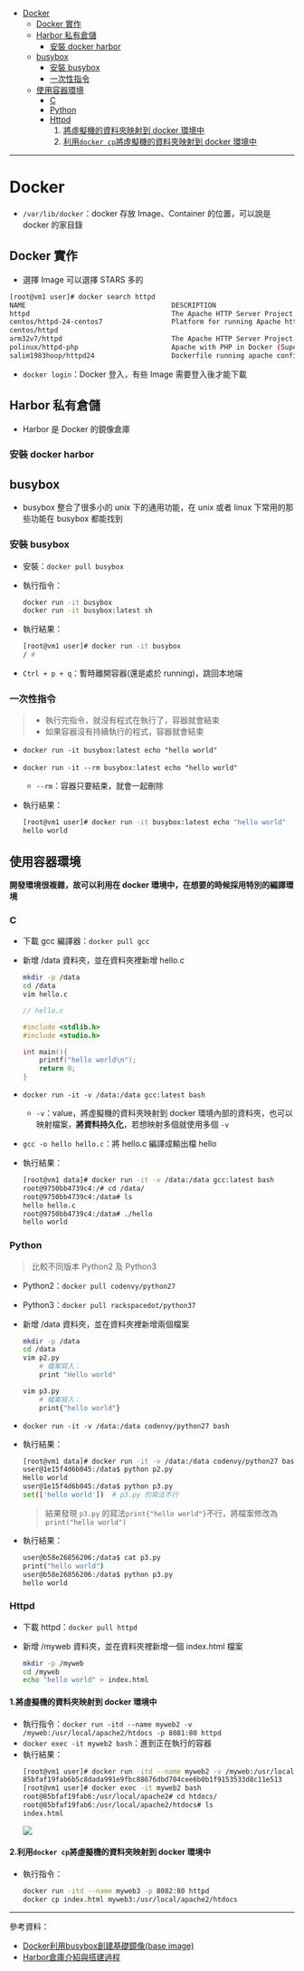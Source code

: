 * [Docker](https://github.com/linjiachi/Linux_note/blob/master/109-1%20Docker/W3-20200929.md#docker)
    - [Docker 實作](https://github.com/linjiachi/Linux_note/blob/master/109-1%20Docker/W3-20200929.md#docker-%E5%AF%A6%E4%BD%9C)
    - [Harbor 私有倉儲](https://github.com/linjiachi/Linux_note/blob/master/109-1%20Docker/W3-20200929.md#harbor-%E7%A7%81%E6%9C%89%E5%80%89%E5%84%B2)
        - [安裝 docker harbor](https://github.com/linjiachi/Linux_note/blob/master/109-1%20Docker/W3-20200929.md#%E5%AE%89%E8%A3%9D-docker-harbor)
    - [busybox](https://github.com/linjiachi/Linux_note/blob/master/109-1%20Docker/W3-20200929.md#busybox)
        - [安裝 busybox](https://github.com/linjiachi/Linux_note/blob/master/109-1%20Docker/W3-20200929.md#%E5%AE%89%E8%A3%9D-busybox)
        - [一次性指令](https://github.com/linjiachi/Linux_note/blob/master/109-1%20Docker/W3-20200929.md#%E4%B8%80%E6%AC%A1%E6%80%A7%E6%8C%87%E4%BB%A4)
    - [使用容器環境](https://github.com/linjiachi/Linux_note/blob/master/109-1%20Docker/W3-20200929.md#%E4%BD%BF%E7%94%A8%E5%AE%B9%E5%99%A8%E7%92%B0%E5%A2%83)
        - [C](https://github.com/linjiachi/Linux_note/blob/master/109-1%20Docker/W3-20200929.md#c)
        - [Python](https://github.com/linjiachi/Linux_note/blob/master/109-1%20Docker/W3-20200929.md#python)
        - [Httpd](https://github.com/linjiachi/Linux_note/blob/master/109-1%20Docker/W3-20200929.md#httpd)
            1. [將虛擬機的資料夾映射到 docker 環境中]()
            2. [利用`docker cp`將虛擬機的資料夾映射到 docker 環境中]()
---
# Docker
* `/var/lib/docker`：docker 存放 Image、Container 的位置，可以說是 docker 的家目錄
## Docker 實作
* 選擇 Image 可以選擇 STARS 多的
```sh
[root@vm1 user]# docker search httpd
NAME                                    DESCRIPTION                                                      STARS               OFFICIAL            AUTOMATED
httpd                                   The Apache HTTP Server Project                                   3191                [OK]
centos/httpd-24-centos7                 Platform for running Apache httpd 2.4 or                  bui…   36
centos/httpd                                                                                             32                                      [OK]
arm32v7/httpd                           The Apache HTTP Server Project                                   9
polinux/httpd-php                       Apache with PHP in Docker (Supervisor, C                 entO…   4                                       [OK]
salim1983hoop/httpd24                   Dockerfile running apache config                                 2                                       [OK]
```
* `docker login`：Docker 登入，有些 Image 需要登入後才能下載
## Harbor 私有倉儲
* Harbor 是 Docker 的鏡像倉庫
### 安裝 docker harbor

## busybox
* busybox 整合了很多小的 unix 下的通用功能，在 unix 或者 linux 下常用的那些功能在 busybox 都能找到
### 安裝 busybox
* 安裝：`docker pull busybox`
* 執行指令：

    ```sh
    docker run -it busybox
    docker run -it busybox:latest sh
    ```
* 執行結果：

    ```sh
    [root@vm1 user]# docker run -it busybox
    / #
    ```
* `Ctrl + p + q`：暫時離開容器(還是處於 running)，跳回本地端
### 一次性指令
> * 執行完指令，就沒有程式在執行了，容器就會結束
> * 如果容器沒有持續執行的程式，容器就會結束
* `docker run -it busybox:latest echo "hello world"`
* `docker run -it --rm busybox:latest echo "hello world"`
    - `--rm`：容器只要結束，就會一起刪除

* 執行結果：

    ```sh
    [root@vm1 user]# docker run -it busybox:latest echo "hello world"
    hello world
    ```
## 使用容器環境
**開發環境很複雜，故可以利用在 docker 環境中，在想要的時候採用特別的編譯環境**
### C
* 下載 gcc 編譯器：`docker pull gcc`
* 新增 /data 資料夾，並在資料夾裡新增 hello.c

    ```sh
    mkdir -p /data
    cd /data
    vim hello.c
    ```
    ```c
    // hello.c

    #include <stdlib.h>
    #include <studio.h>

    int main(){
        printf("hello world\n");
        return 0;
    }
    ```
* `docker run -it -v /data:/data gcc:latest bash`
    - `-v`：value，將虛擬機的資料夾映射到 docker 環境內部的資料夾，也可以映射檔案，**將資料持久化**，若想映射多個就使用多個 `-v`
* `gcc -o hello hello.c`：將 hello.c 編譯成輸出檔 hello
    
* 執行結果：

    ```sh
    [root@vm1 data]# docker run -it -v /data:/data gcc:latest bash
    root@9750bb4739c4:/# cd /data/
    root@9750bb4739c4:/data# ls 
    hello hello.c 
    root@9750bb4739c4:/data# ./hello
    hello world
    ```
### Python
> 比較不同版本 Python2 及 Python3
* Python2：`docker pull codenvy/python27`
* Python3：`docker pull rackspacedot/python37`

* 新增 /data 資料夾，並在資料夾裡新增兩個檔案

    ```sh
    mkdir -p /data
    cd /data
    vim p2.py
        # 檔案寫入：
        print "Hello world"

    vim p3.py
        # 檔案寫入：
        print{"hello world"}
    ```
* `docker run -it -v /data:/data codenvy/python27 bash`
* 執行結果：

    ```sh
    [root@vm1 data]# docker run -it -v /data:/data codenvy/python27 bash
    user@1e15f4d6b045:/data$ python p2.py
    Hello world
    user@1e15f4d6b045:/data$ python p3.py
    set(['hello world'])  # p3.py 的寫法不行
    ```
    > 結果發現 `p3.py` 的寫法`print{"hello world"}`不行，將檔案修改為`print("hello world")`

* 執行結果：
    ```sh
    user@b58e26856206:/data$ cat p3.py
    print("hello world")
    user@b58e26856206:/data$ python p3.py
    hello world
    ```
### Httpd
* 下載 httpd：`docker pull httpd`
* 新增 /myweb 資料夾，並在資料夾裡新增一個 index.html 檔案
    
    ```sh
    mkdir -p /myweb
    cd /myweb
    echo "hello world" > index.html
    ```
#### 1.將虛擬機的資料夾映射到 docker 環境中
* 執行指令：`docker run -itd --name myweb2 -v /myweb:/usr/local/apache2/htdocs -p 8081:80 httpd`
* `docker exec -it myweb2 bash`：進到正在執行的容器
* 執行結果：
    ```sh
    [root@vm1 user]# docker run -itd --name myweb2 -v /myweb:/usr/local/apache2/htdocs -p 8081:80 httpd
    85bfaf19fab6b5c8dada991e9fbc88676dbd704cee6b0b1f9153533d8c11e513
    [root@vm1 user]# docker exec -it myweb2 bash
    root@85bfaf19fab6:/usr/local/apache2# cd htdocs/
    root@85bfaf19fab6:/usr/local/apache2/htdocs# ls
    index.html
    ```
    ![](Image/W3-20200929/index.PNG)

#### 2.利用`docker cp`將虛擬機的資料夾映射到 docker 環境中
* 執行指令：
    ```sh
    docker run -itd --name myweb3 -p 8082:80 httpd
    docker cp index.html myweb3:/usr/local/apache2/htdocs
    ```


---
參考資料：
- [Docker利用busybox創建基礎鏡像(base image)](https://kknews.cc/zh-tw/code/9p3mja8.html)
- [Harbor倉庫介紹與搭建過程](https://www.itread01.com/content/1526620986.html)

